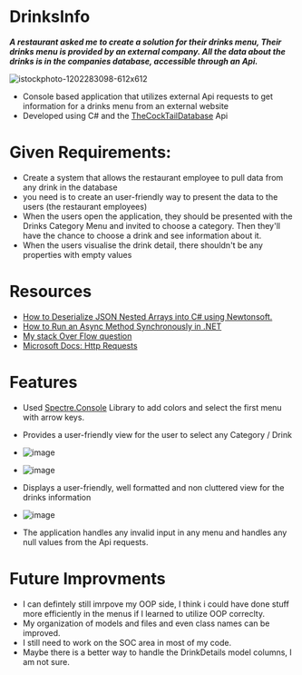 # DrinksInfo

***A restaurant asked me to create a solution for their drinks menu, 
Their drinks menu is provided by an external company.
 All the data about the drinks is in the companies database, accessible through an Api.***
 
![istockphoto-1202283098-612x612](https://github.com/user-attachments/assets/32fa701c-d4b2-45d3-a8af-c47b4fd6613b)

- Console based application that utilizes external Api requests to get information for a drinks menu from an external website 
- Developed using C# and the [TheCockTailDatabase](https://www.thecocktaildb.com/api.php) Api
  
# Given Requirements:
- Create a system that allows the restaurant employee to pull data from any drink in the database
- you need is to create an user-friendly way to present the data to the users (the restaurant employees)
- When the users open the application, they should be presented with the Drinks Category Menu and invited to choose a category. Then they'll have the chance to choose a drink and see information about it.
- When the users visualise the drink detail, there shouldn't be any properties with empty values

# Resources
- [How to Deserialize JSON Nested Arrays into C# using Newtonsoft.](https://www.youtube.com/watch?v=LWtxg7g5s9U)
- [How to Run an Async Method Synchronously in .NET](https://code-maze.com/run-async-method-synchronously-dotnet/)
- [My stack Over Flow question](https://stackoverflow.com/questions/79217327/how-to-dynamically-handle-and-display-varying-numbers-of-columns-e-g-drink-in/79217357?noredirect=1#comment139691970_79217357)
- [Microsoft Docs: Http Requests](https://learn.microsoft.com/en-us/dotnet/csharp/tutorials/console-webapiclient)

# Features
- Used [Spectre.Console](https://spectreconsole.net/) Library to add colors and select the first menu with arrow keys.
- Provides a user-friendly view for the user to select any Category / Drink 
- ![image](https://github.com/user-attachments/assets/f0c8a301-26cc-41b2-b423-537f0a4ba14d)
  
- ![image](https://github.com/user-attachments/assets/496fd2ca-e73b-4808-8f8d-ac584027e467)
  
- Displays a user-friendly, well formatted and non cluttered view for the drinks information 
- ![image](https://github.com/user-attachments/assets/f2415b56-8a8b-4267-8d58-007a32594f4e)

- The application handles any invalid input in any menu and handles any null values from the Api requests.

# Future Improvments
- I can defintely still imrpove my OOP side, I think i could have done stuff more efficiently in the menus if I learned to utilize OOP correclty.
- My organization of models and files and even class names can be improved.
- I still need to work on the SOC area in most of my code.
- Maybe there is a better way to handle the DrinkDetails model columns, I am not sure.
